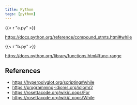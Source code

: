 ```yaml
---
title: Python
tags: [python]
---
```


{{< r "a.py" >}}

<https://docs.python.org/reference/compound_stmts.html#while>

{{< r "b.py" >}}

<https://docs.python.org/library/functions.html#func-range>

## References

- <https://hyperpolyglot.org/scripting#while>
- <https://programming-idioms.org/idiom/2>
- <https://rosettacode.org/wiki/Loops/For>
- <https://rosettacode.org/wiki/Loops/While>

